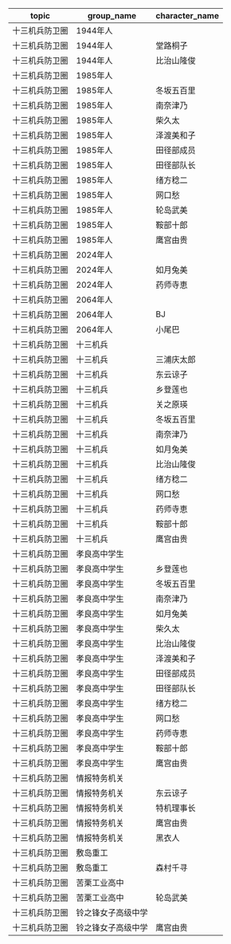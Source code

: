 | topic | group_name | character_name |
| ----- | ---------- | -------------- |
| 十三机兵防卫圈 | 1944年人 |  |
| 十三机兵防卫圈 | 1944年人 | 堂路桐子 |
| 十三机兵防卫圈 | 1944年人 | 比治山隆俊 |
| 十三机兵防卫圈 | 1985年人 |  |
| 十三机兵防卫圈 | 1985年人 | 冬坂五百里 |
| 十三机兵防卫圈 | 1985年人 | 南奈津乃 |
| 十三机兵防卫圈 | 1985年人 | 柴久太 |
| 十三机兵防卫圈 | 1985年人 | 泽渡美和子 |
| 十三机兵防卫圈 | 1985年人 | 田径部成员 |
| 十三机兵防卫圈 | 1985年人 | 田径部队长 |
| 十三机兵防卫圈 | 1985年人 | 绪方稔二 |
| 十三机兵防卫圈 | 1985年人 | 网口愁 |
| 十三机兵防卫圈 | 1985年人 | 轮岛武美 |
| 十三机兵防卫圈 | 1985年人 | 鞍部十郎 |
| 十三机兵防卫圈 | 1985年人 | 鹰宫由贵 |
| 十三机兵防卫圈 | 2024年人 |  |
| 十三机兵防卫圈 | 2024年人 | 如月兔美 |
| 十三机兵防卫圈 | 2024年人 | 药师寺恵 |
| 十三机兵防卫圈 | 2064年人 |  |
| 十三机兵防卫圈 | 2064年人 | BJ |
| 十三机兵防卫圈 | 2064年人 | 小尾巴 |
| 十三机兵防卫圈 | 十三机兵 |  |
| 十三机兵防卫圈 | 十三机兵 | 三浦庆太郎 |
| 十三机兵防卫圈 | 十三机兵 | 东云谅子 |
| 十三机兵防卫圈 | 十三机兵 | 乡登莲也 |
| 十三机兵防卫圈 | 十三机兵 | 关之原瑛 |
| 十三机兵防卫圈 | 十三机兵 | 冬坂五百里 |
| 十三机兵防卫圈 | 十三机兵 | 南奈津乃 |
| 十三机兵防卫圈 | 十三机兵 | 如月兔美 |
| 十三机兵防卫圈 | 十三机兵 | 比治山隆俊 |
| 十三机兵防卫圈 | 十三机兵 | 绪方稔二 |
| 十三机兵防卫圈 | 十三机兵 | 网口愁 |
| 十三机兵防卫圈 | 十三机兵 | 药师寺恵 |
| 十三机兵防卫圈 | 十三机兵 | 鞍部十郎 |
| 十三机兵防卫圈 | 十三机兵 | 鹰宫由贵 |
| 十三机兵防卫圈 | 孝良高中学生 |  |
| 十三机兵防卫圈 | 孝良高中学生 | 乡登莲也 |
| 十三机兵防卫圈 | 孝良高中学生 | 冬坂五百里 |
| 十三机兵防卫圈 | 孝良高中学生 | 南奈津乃 |
| 十三机兵防卫圈 | 孝良高中学生 | 如月兔美 |
| 十三机兵防卫圈 | 孝良高中学生 | 柴久太 |
| 十三机兵防卫圈 | 孝良高中学生 | 比治山隆俊 |
| 十三机兵防卫圈 | 孝良高中学生 | 泽渡美和子 |
| 十三机兵防卫圈 | 孝良高中学生 | 田径部成员 |
| 十三机兵防卫圈 | 孝良高中学生 | 田径部队长 |
| 十三机兵防卫圈 | 孝良高中学生 | 绪方稔二 |
| 十三机兵防卫圈 | 孝良高中学生 | 网口愁 |
| 十三机兵防卫圈 | 孝良高中学生 | 药师寺恵 |
| 十三机兵防卫圈 | 孝良高中学生 | 鞍部十郎 |
| 十三机兵防卫圈 | 孝良高中学生 | 鹰宫由贵 |
| 十三机兵防卫圈 | 情报特务机关 |  |
| 十三机兵防卫圈 | 情报特务机关 | 东云谅子 |
| 十三机兵防卫圈 | 情报特务机关 | 特机理事长 |
| 十三机兵防卫圈 | 情报特务机关 | 鹰宫由贵 |
| 十三机兵防卫圈 | 情报特务机关 | 黑衣人 |
| 十三机兵防卫圈 | 敷岛重工 |  |
| 十三机兵防卫圈 | 敷岛重工 | 森村千寻 |
| 十三机兵防卫圈 | 苦栗工业高中 |  |
| 十三机兵防卫圈 | 苦栗工业高中 | 轮岛武美 |
| 十三机兵防卫圈 | 铃之锋女子高级中学 |  |
| 十三机兵防卫圈 | 铃之锋女子高级中学 | 鹰宫由贵 |
